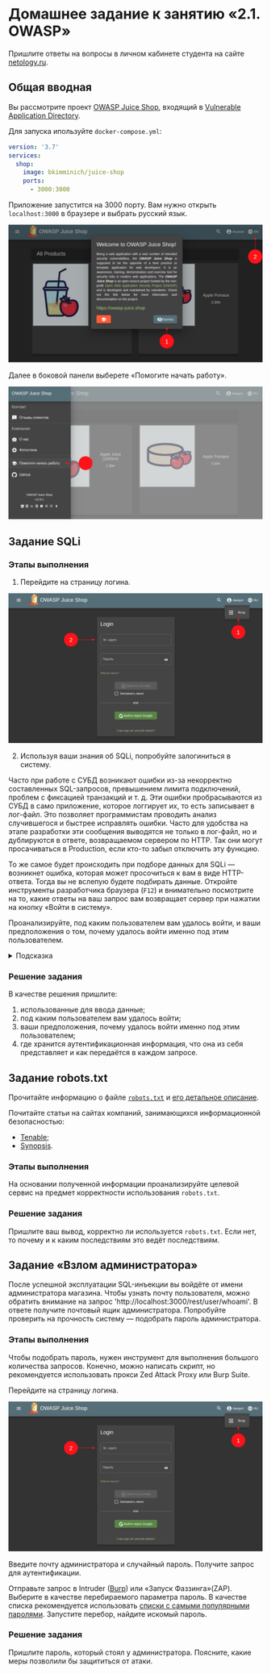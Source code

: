 # Домашнее задание к занятию «2.1. OWASP»

Пришлите ответы на вопросы в личном кабинете студента на сайте [netology.ru](https://netology.ru).

## Общая вводная

Вы рассмотрите проект [OWASP Juice Shop](https://owasp.org/www-project-juice-shop/), входящий в [Vulnerable Application Directory](https://owasp.org/www-project-vulnerable-web-applications-directory/).

Для запуска ипользуйте `docker-compose.yml`:

```yaml
version: '3.7'
services:
  shop:
    image: bkimminich/juice-shop
    ports:
      - 3000:3000
```

Приложение запустится на 3000 порту. Вам нужно открыть `localhost:3000` в браузере и выбрать русский язык.

![](pic/startup.png)

Далее в боковой панели выберете «Помогите начать работу».

![](pic/guide.png)

## Задание SQLi

### Этапы выполнения

1. Перейдите на страницу логина.

![](pic/login.png)

2. Используя ваши знания об SQLi, попробуйте залогиниться в систему.

Часто при работе с СУБД возникают ошибки из-за некорректно составленных SQL-запросов, превышением лимита подключений, проблем с фиксацией транзакций и т. д. Эти ошибки пробрасываются из СУБД в само приложение, которое логгирует их, то есть записывает в лог-файл. Это позволяет программистам проводить анализ случившегося и быстрее исправлять ошибки. Часто для удобства на этапе разработки эти сообщения выводятся не только в лог-файл, но и дублируются в ответе, возвращаемом сервером по HTTP. Так они могут просачиваться в Production, если кто-то забыл отключить эту функцию.

То же самое будет происходить при подборе данных для SQLi — возникнет ошибка, которая может просочиться к вам в виде HTTP-ответа. Тогда вы не вслепую будете подбирать данные. Откройте инструменты разработчика браузера (`F12`) и внимательно посмотрите на то, какие ответы на ваш запрос вам возвращает сервер при нажатии на кнопку «Войти в систему».

Проанализируйте, под каким пользователем вам удалось войти, и ваши предположения о том, почему удалось войти именно под этим пользователем.

<details>
<summary>Подсказка</summary>

Для этого нужно:
1. проверить хранилища — Cookie, LocalStorage, SessionStorage — на предмет хранения аутентификационной информации;
2. посмотреть на данные, передаваемые в запросах — Headers;
3. посмотреть на данные, возвращаемые в ответах после аутентификации.
</details>

### Решение задания

В качестве решения пришлите:
1. использованные для ввода данные;
2. под каким пользователем вам удалось войти;
3. ваши предположения, почему удалось войти именно под этим пользователем;
4. где хранится аутентификационная информация, что она из себя представляет и как передаётся в каждом запросе.

## Задание robots.txt

Прочитайте информацию о файле [`robots.txt`](https://developers.google.com/search/docs/advanced/robots/intro?hl=ru) и [его детальное описание](https://developers.google.com/search/docs/advanced/robots/robots_txt?hl=ru).

Почитайте статьи на сайтах компаний, занимающихся информационной безопасностью:
* [Tenable](https://www.tenable.com/plugins/nessus/10302);
* [Synopsis](https://www.synopsys.com/blogs/software-security/robots-txt/).

### Этапы выполнения

На основании полученной информации проанализируйте целевой сервис на предмет корректности использования `robots.txt`.

### Решение задания

Пришлите ваш вывод, корректно ли используется `robots.txt`. Если нет, то почему и к каким последствиям это ведёт последствиям.

## Задание «Взлом администратора»

После успешной эксплуатации SQL-инъекции вы войдёте от имени администратора магазина. Чтобы узнать почту пользователя, можно обратить внимание на запрос 'http://localhost:3000/rest/user/whoami'. В ответе получите почтовый ящик администратора. Попробуйте проверить на прочность систему — подобрать пароль администратора.

### Этапы выполнения

Чтобы подобрать пароль, нужен инструмент для выполнения большого количества запросов. Конечно, можно написать скрипт, но рекомендуется использовать прокси Zed Attack Proxy или Burp Suite. 

Перейдите на страницу логина.

![](pic/login.png)

Введите почту администратора и случайный пароль. Получите запрос для аутентификации.

Отправьте запрос в Intruder ([Burp](https://portswigger.net/burp/documentation/desktop/tools/intruder)) или «Запуск Фаззинга»(ZAP). Выберите в качестве перебираемого параметра пароль. В качестве списка рекомендуется использовать [списки с самыми популярными паролями](https://github.com/danielmiessler/SecLists/blob/master/Passwords/Common-Credentials/100k-most-used-passwords-NCSC.txt).
Запустите перебор, найдите искомый пароль.

### Решение задания

Пришлите пароль, который стоял у администратора. Поясните, какие меры позволили бы защититься от атаки.
